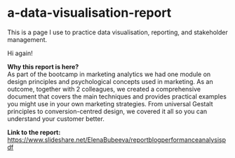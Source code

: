 # a-data-visualisation-report
This is a page I use to practice data visualisation, reporting, and stakeholder management.

Hi again!

<b>Why this report is here?</b></br>
As part of the bootcamp in marketing analytics we had one module on design principles and psychological concepts used in marketing. As an outcome, together with 2 colleagues, we created a comprehensive document that covers the main techniques and provides practical examples you might use in your own marketing strategies. From universal Gestalt principles to conversion-centred design, we covered it all so you can understand your customer better.

<b>Link to the report:</b></br>
https://www.slideshare.net/ElenaBubeeva/reportblogperformanceanalysispdf

